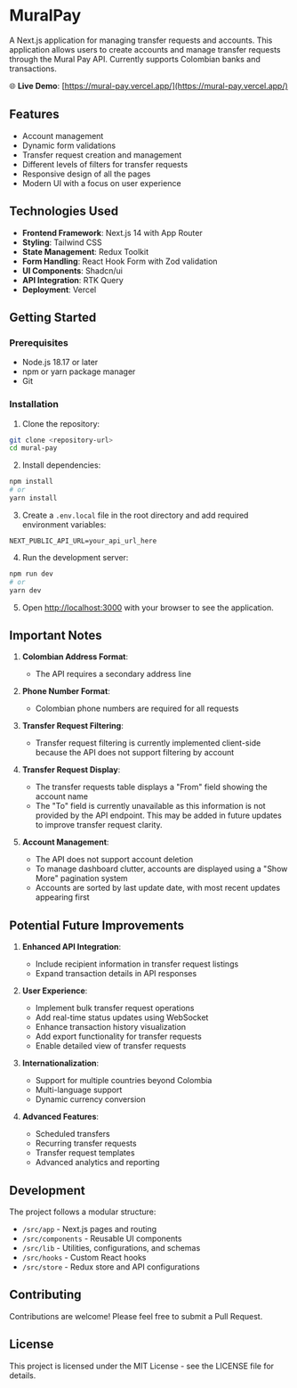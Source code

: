 # MuralPay

A Next.js application for managing transfer requests and accounts. This application allows users to create accounts and manage transfer requests through the Mural Pay API. Currently supports Colombian banks and transactions.

🌐 **Live Demo**: [https://mural-pay.vercel.app/](https://mural-pay.vercel.app/)

## Features

- Account management
- Dynamic form validations
- Transfer request creation and management
- Different levels of filters for transfer requests
- Responsive design of all the pages
- Modern UI with a focus on user experience

## Technologies Used

- **Frontend Framework**: Next.js 14 with App Router
- **Styling**: Tailwind CSS
- **State Management**: Redux Toolkit
- **Form Handling**: React Hook Form with Zod validation
- **UI Components**: Shadcn/ui
- **API Integration**: RTK Query
- **Deployment**: Vercel

## Getting Started

### Prerequisites

- Node.js 18.17 or later
- npm or yarn package manager
- Git

### Installation

1. Clone the repository:
```bash
git clone <repository-url>
cd mural-pay
```

2. Install dependencies:
```bash
npm install
# or
yarn install
```

3. Create a `.env.local` file in the root directory and add required environment variables:
```env
NEXT_PUBLIC_API_URL=your_api_url_here
```

4. Run the development server:
```bash
npm run dev
# or
yarn dev
```

5. Open [http://localhost:3000](http://localhost:3000) with your browser to see the application.

## Important Notes

1. **Colombian Address Format**:
   - The API requires a secondary address line

2. **Phone Number Format**:
   - Colombian phone numbers are required for all requests

3. **Transfer Request Filtering**:
   - Transfer request filtering is currently implemented client-side because the API does not support filtering by account

4. **Transfer Request Display**:
   - The transfer requests table displays a "From" field showing the account name
   - The "To" field is currently unavailable as this information is not provided by the API endpoint. This may be added in future updates to improve transfer request clarity.

5. **Account Management**:
   - The API does not support account deletion
   - To manage dashboard clutter, accounts are displayed using a "Show More" pagination system
   - Accounts are sorted by last update date, with most recent updates appearing first

## Potential Future Improvements

1. **Enhanced API Integration**:
   - Include recipient information in transfer request listings
   - Expand transaction details in API responses

2. **User Experience**:
   - Implement bulk transfer request operations
   - Add real-time status updates using WebSocket
   - Enhance transaction history visualization
   - Add export functionality for transfer requests
   - Enable detailed view of transfer requests

3. **Internationalization**:
   - Support for multiple countries beyond Colombia
   - Multi-language support
   - Dynamic currency conversion

4. **Advanced Features**:
   - Scheduled transfers
   - Recurring transfer requests
   - Transfer request templates
   - Advanced analytics and reporting

## Development

The project follows a modular structure:
- `/src/app` - Next.js pages and routing
- `/src/components` - Reusable UI components
- `/src/lib` - Utilities, configurations, and schemas
- `/src/hooks` - Custom React hooks
- `/src/store` - Redux store and API configurations

## Contributing

Contributions are welcome! Please feel free to submit a Pull Request.

## License

This project is licensed under the MIT License - see the LICENSE file for details.
